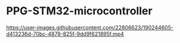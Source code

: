 # PPG-STM32-microcontroller

https://user-images.githubusercontent.com/22806623/190244605-d413236d-70bc-4878-825f-9dd9f621895f.mp4

